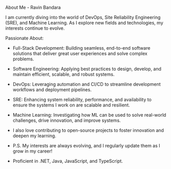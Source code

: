 About Me - Ravin Bandara

I am currently diving into the world of DevOps, Site Reliability Engineering (SRE), and Machine Learning. As I explore new fields and technologies, my interests continue to evolve.

Passionate About:

- Full-Stack Development: Building seamless, end-to-end software solutions that deliver great user experiences and solve complex problems.

- Software Engineering: Applying best practices to design, develop, and maintain efficient, scalable, and robust systems.

- DevOps: Leveraging automation and CI/CD to streamline development workflows and deployment pipelines.

- SRE: Enhancing system reliability, performance, and availability to ensure the systems I work on are scalable and resilient.

- Machine Learning: Investigating how ML can be used to solve real-world challenges, drive innovation, and improve systems.

- I also love contributing to open-source projects to foster innovation and deepen my learning.

- P.S. My interests are always evolving, and I regularly update them as I grow in my career!

- Proficient in .NET, Java, JavaScript, and TypeScript.
